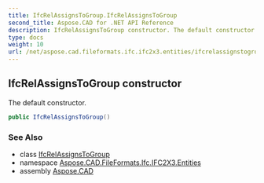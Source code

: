 ```yaml
---
title: IfcRelAssignsToGroup.IfcRelAssignsToGroup
second_title: Aspose.CAD for .NET API Reference
description: IfcRelAssignsToGroup constructor. The default constructor
type: docs
weight: 10
url: /net/aspose.cad.fileformats.ifc.ifc2x3.entities/ifcrelassignstogroup/ifcrelassignstogroup/
---
```

## IfcRelAssignsToGroup constructor

The default constructor.

```csharp
public IfcRelAssignsToGroup()
```

### See Also

* class [IfcRelAssignsToGroup](../)
* namespace [Aspose.CAD.FileFormats.Ifc.IFC2X3.Entities](../../ifcrelassignstogroup/)
* assembly [Aspose.CAD](../../../)


